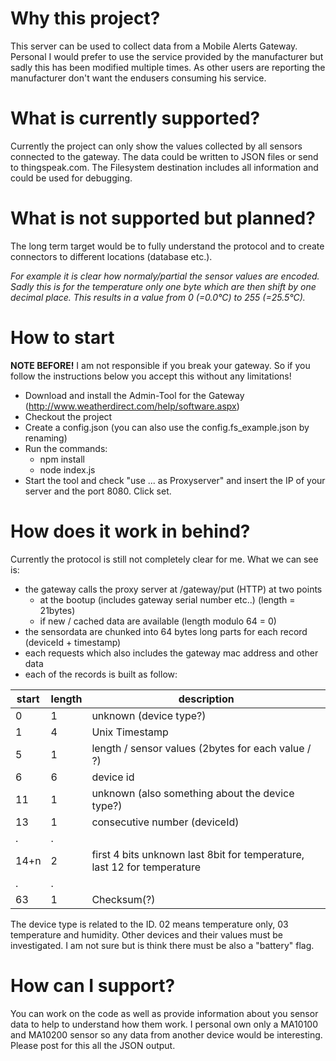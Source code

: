 # Why this project?
This server can be used to collect data from a Mobile Alerts Gateway.
Personal I would prefer to use the service provided by the manufacturer but sadly this has been modified multiple times. As other users are reporting the manufacturer don't want the endusers consuming his service.

# What is currently supported?
Currently the project can only show the values collected by all sensors connected to the gateway.
The data could be written to JSON files or send to thingspeak.com. The Filesystem destination includes all information and could be used for debugging.

# What is not supported but planned?
The long term target would be to fully understand the protocol and to create connectors to different locations (database etc.).

*For example it is clear how normaly/partial the sensor values are encoded. Sadly this is for the temperature only one byte which are then shift by one decimal place. This results in a value from 0 (=0.0°C) to 255 (=25.5°C).*

# How to start
__NOTE BEFORE!__
I am not responsible if you break your gateway. So if you follow the instructions below you accept this without any limitations!
* Download and install the Admin-Tool for the Gateway (http://www.weatherdirect.com/help/software.aspx)
* Checkout the project
* Create a config.json (you can also use the config.fs_example.json by renaming)
* Run the commands:
  * npm install
  * node index.js
* Start the tool and check "use ... as Proxyserver" and insert the IP of your server and the port 8080. Click set.

# How does it work in behind?
Currently the protocol is still not completely clear for me. What we can see is:
* the gateway calls the proxy server at /gateway/put (HTTP) at two points
  * at the bootup (includes gateway serial number etc..) (length = 21bytes)
  * if new / cached data are available (length modulo 64 = 0)
* the sensordata are chunked into 64 bytes long parts for each record (deviceId + timestamp)
* each requests which also includes the gateway mac address and other data
* each of the records is built as follow:

|start|length|description
|---|---|---
|0|1|unknown (device type?)
|1|4|Unix Timestamp
|5|1|length / sensor values (2bytes for each value / ?)
|6|6|device id
|11|1|unknown (also something about the device type?)
|13|1|consecutive number (deviceId)
|.|.|
|14+n|2|first 4 bits unknown last 8bit for temperature, last 12 for temperature
|.|.|
|63|1|Checksum(?)

The device type is related to the ID. 02 means temperature only, 03 temperature and humidity. Other devices and their values must be investigated.
I am not sure but is think there must be also a "battery" flag.

# How can I support?
You can work on the code as well as provide information about you sensor data to help to understand how them work.
I personal own only a MA10100 and MA10200 sensor so any data from another device would be interesting. Please post for this all the JSON output.
